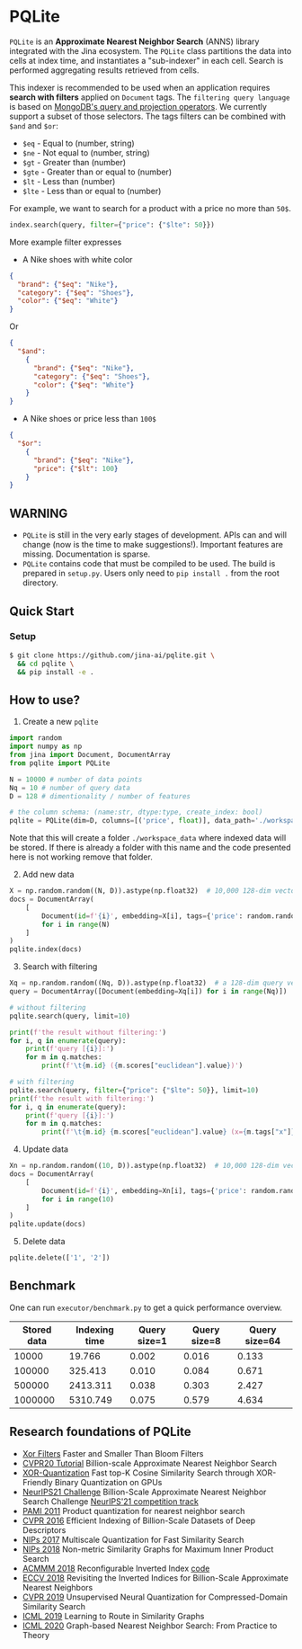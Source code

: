 # PQLite

`PQLite` is an  **Approximate Nearest Neighbor Search** (ANNS) library integrated with the Jina ecosystem.
The `PQLite` class partitions the data into cells at index time, and instantiates a "sub-indexer" in each cell.  Search is performed aggregating results retrieved from cells.

This indexer is recommended to be used when an application requires **search with filters** applied on `Document` tags.
The `filtering query language` is based on [MongoDB's query and projection operators](https://docs.mongodb.com/manual/reference/operator/query/). We currently support a subset of those selectors. 
The tags filters can be combined with `$and` and `$or`:

- `$eq` - Equal to (number, string)
- `$ne` - Not equal to (number, string)
- `$gt` - Greater than (number)
- `$gte` - Greater than or equal to (number)
- `$lt` - Less than (number)
- `$lte` - Less than or equal to (number)

For example, we want to search for a product with a price no more than `50$`.
```python
index.search(query, filter={"price": {"$lte": 50}})
```

More example filter expresses

- A Nike shoes with white color

```JSON
{
  "brand": {"$eq": "Nike"}, 
  "category": {"$eq": "Shoes"}, 
  "color": {"$eq": "White"}
}
```

Or 

```JSON
{
  "$and": 
    {
      "brand": {"$eq": "Nike"},
      "category": {"$eq": "Shoes"}, 
      "color": {"$eq": "White"}
    }
}
```


- A Nike shoes or price less than `100$`

```JSON
{
  "$or": 
    {
      "brand": {"$eq": "Nike"}, 
      "price": {"$lt": 100}
    }
}
```


## WARNING

- `PQLite` is still in the very early stages of development. APIs can and will change (now is the time to make suggestions!). Important features are missing. Documentation is sparse.
- `PQLite` contains code that must be compiled to be used. The build is prepared in `setup.py`. Users only need to `pip install .` from the root directory.

## Quick Start

### Setup

```bash
$ git clone https://github.com/jina-ai/pqlite.git \
  && cd pqlite \
  && pip install -e .
```
## How to use?

1. Create a new `pqlite`

```python
import random
import numpy as np
from jina import Document, DocumentArray
from pqlite import PQLite

N = 10000 # number of data points
Nq = 10 # number of query data
D = 128 # dimentionality / number of features

# the column schema: (name:str, dtype:type, create_index: bool)
pqlite = PQLite(dim=D, columns=[('price', float)], data_path='./workspace_data')
```

Note that this will create a folder `./workspace_data` where indexed data will be stored.
If there is already a folder with this name and the code presented here is not working remove that folder.


2. Add new data

```python
X = np.random.random((N, D)).astype(np.float32)  # 10,000 128-dim vectors to be indexed
docs = DocumentArray(
    [
        Document(id=f'{i}', embedding=X[i], tags={'price': random.random()})
        for i in range(N)
    ]
)
pqlite.index(docs)
```

3. Search with filtering

```python
Xq = np.random.random((Nq, D)).astype(np.float32)  # a 128-dim query vector
query = DocumentArray([Document(embedding=Xq[i]) for i in range(Nq)])

# without filtering
pqlite.search(query, limit=10)

print(f'the result without filtering:')
for i, q in enumerate(query):
    print(f'query [{i}]:')
    for m in q.matches:
        print(f'\t{m.id} ({m.scores["euclidean"].value})')

# with filtering
pqlite.search(query, filter={"price": {"$lte": 50}}, limit=10)
print(f'the result with filtering:')
for i, q in enumerate(query):
    print(f'query [{i}]:')
    for m in q.matches:
        print(f'\t{m.id} {m.scores["euclidean"].value} (x={m.tags["x"]})')
```

4. Update data

```python
Xn = np.random.random((10, D)).astype(np.float32)  # 10,000 128-dim vectors to be indexed
docs = DocumentArray(
    [
        Document(id=f'{i}', embedding=Xn[i], tags={'price': random.random()})
        for i in range(10)
    ]
)
pqlite.update(docs)
```

5. Delete data

```python
pqlite.delete(['1', '2'])
```

## Benchmark

One can run `executor/benchmark.py` to get a quick performance overview.

|Stored data| Indexing time | Query size=1 | Query size=8 | Query size=64|
|---|---|---|---|---|
|10000 | 19.766 | 0.002 | 0.016 | 0.133|
|100000 | 325.413 | 0.010 | 0.084 | 0.671|
|500000 | 2413.311 | 0.038 | 0.303 | 2.427|
|1000000 | 5310.749 | 0.075 | 0.579 | 4.634|

## Research foundations of PQLite

- [Xor Filters](https://lemire.me/blog/2019/12/19/xor-filters-faster-and-smaller-than-bloom-filters/) Faster and Smaller Than Bloom Filters
- [CVPR20 Tutorial](https://www.youtube.com/watch?v=SKrHs03i08Q&list=PLKQB14e0EJUWaTnwgQogJ3nSLzEFNn9d8&t=849s) Billion-scale Approximate Nearest Neighbor Search
- [XOR-Quantization](https://arxiv.org/pdf/2008.02002.pdf) Fast top-K Cosine Similarity Search through XOR-Friendly Binary Quantization on GPUs
- [NeurIPS21 Challenge](http://big-ann-benchmarks.com/index.html) Billion-Scale Approximate Nearest Neighbor Search Challenge [NeurIPS'21 competition track](https://neurips.cc/Conferences/2021/CompetitionTrack)
- [PAMI 2011](https://hal.inria.fr/inria-00514462v1/document) Product quantization for nearest neighbor search
- [CVPR 2016](https://research.yandex.com/publications/138) Efficient Indexing of Billion-Scale Datasets of Deep Descriptors
- [NIPs 2017](https://papers.nips.cc/paper/2017/file/b6617980ce90f637e68c3ebe8b9be745-Paper.pdf) Multiscale Quantization for Fast Similarity Search
- [NIPs 2018](https://research.yandex.com/publications/187) Non-metric Similarity Graphs for Maximum Inner Product Search
- [ACMMM 2018](https://arxiv.org/abs/1808.03969) Reconfigurable Inverted Index [code](https://github.com/matsui528/rii)
- [ECCV 2018](https://arxiv.org/abs/1802.02422) Revisiting the Inverted Indices for Billion-Scale Approximate Nearest Neighbors
- [CVPR 2019](https://research.yandex.com/publications/196) Unsupervised Neural Quantization for Compressed-Domain Similarity Search
- [ICML 2019](https://research.yandex.com/publications/188) Learning to Route in Similarity Graphs
- [ICML 2020](https://research.yandex.com/publications/280) Graph-based Nearest Neighbor Search: From Practice to Theory

